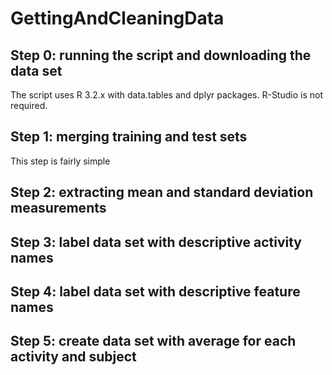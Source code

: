 # GettingAndCleaningData

## Step 0: running the script and downloading the data set

The script uses R 3.2.x with data.tables and dplyr packages.
R-Studio is not required.

## Step 1: merging training and test sets

This step is fairly simple

## Step 2: extracting mean and standard deviation measurements

## Step 3: label data set with descriptive activity names

## Step 4: label data set with descriptive feature names

## Step 5: create data set with average for each activity and subject
